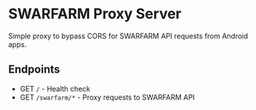 # SWARFARM Proxy Server

Simple proxy to bypass CORS for SWARFARM API requests from Android apps.

## Endpoints
- GET `/` - Health check
- GET `/swarfarm/*` - Proxy requests to SWARFARM API
